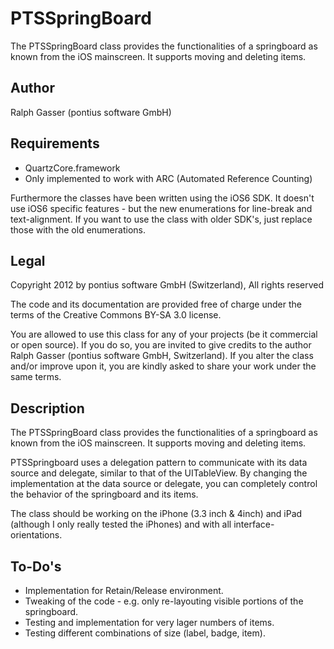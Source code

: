 PTSSpringBoard
==============

The PTSSpringBoard class provides the functionalities of a springboard as known from the iOS mainscreen. It supports moving and deleting items.

## Author
Ralph Gasser (pontius software GmbH)

## Requirements
* QuartzCore.framework
* Only implemented to work with ARC (Automated Reference Counting)

Furthermore the classes have been written using the iOS6 SDK. It doesn't use iOS6 specific features - but the new enumerations for line-break and text-alignment.  If you want to use the class with older SDK's, just replace those with the old enumerations.

## Legal
Copyright 2012 by pontius software GmbH (Switzerland), All rights reserved

The code and its documentation are provided free of charge under the terms of the Creative Commons BY-SA 3.0 license.

You are allowed to use this class for any of your projects (be it commercial or open source). If you do so, you are invited to give credits to the author Ralph Gasser (pontius software GmbH, Switzerland). If you alter the class and/or improve upon it, you are kindly asked to share your work under the same terms.

## Description
The PTSSpringBoard class provides the functionalities of a springboard as known from the iOS mainscreen. It supports moving and deleting items. 

PTSSpringboard uses a delegation pattern to communicate with its data source and delegate, similar to that of the UITableView. By changing the implementation at the data source or delegate, you can completely control the behavior of the springboard and its items.

The class should be working on the iPhone (3.3 inch & 4inch) and iPad (although I only really tested the iPhones) and with all interface-orientations.  

## To-Do's
* Implementation for Retain/Release environment.
* Tweaking of the code - e.g. only re-layouting visible portions of the springboard.
* Testing and implementation for very lager numbers of items.
* Testing different combinations of size (label, badge, item).

